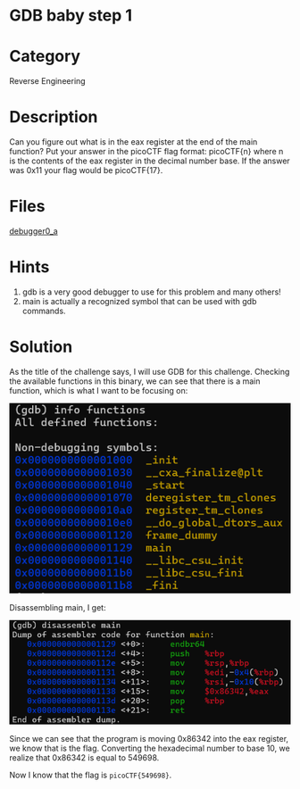 # GDB baby step 1
# Category
Reverse Engineering
# Description
Can you figure out what is in the eax register at the end of the main function? Put your answer in the picoCTF flag format: picoCTF{n} where n is the contents of the eax register in the decimal number base. If the answer was 0x11 your flag would be picoCTF{17}.
# Files
[debugger0_a](debugger0_a)
# Hints
1. gdb is a very good debugger to use for this problem and many others!
2. main is actually a recognized symbol that can be used with gdb commands.
# Solution
As the title of the challenge says, I will use GDB for this challenge. Checking the available functions in this binary, we can see that there is a main function, which is what I want to be focusing on:

![alt text](image.png)

Disassembling main, I get:

![alt text](image-1.png)

Since we can see that the program is moving 0x86342 into the eax register, we know that is the flag. Converting the hexadecimal number to base 10, we realize that 0x86342 is equal to 549698.

Now I know that the flag is `picoCTF{549698}`.